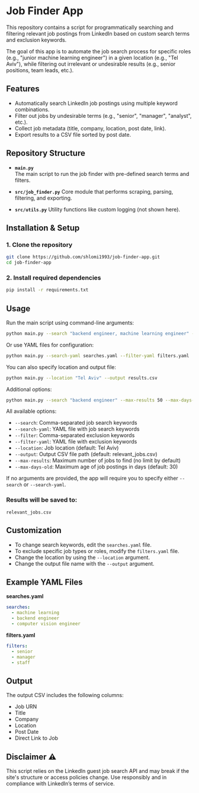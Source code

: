 # Job Finder App

This repository contains a script for programmatically searching and filtering relevant job postings from LinkedIn based on custom search terms and exclusion keywords.

The goal of this app is to automate the job search process for specific roles (e.g., "junior machine learning engineer") in a given location (e.g., "Tel Aviv"), while filtering out irrelevant or undesirable results (e.g., senior positions, team leads, etc.).

## Features

- Automatically search LinkedIn job postings using multiple keyword combinations.
- Filter out jobs by undesirable terms (e.g., "senior", "manager", "analyst", etc.).
- Collect job metadata (title, company, location, post date, link).
- Export results to a CSV file sorted by post date.

## Repository Structure

- **`main.py`**  
  The main script to run the job finder with pre-defined search terms and filters.

- **`src/job_finder.py`**
  Core module that performs scraping, parsing, filtering, and exporting.

- **`src/utils.py`**
  Utility functions like custom logging (not shown here).


## Installation & Setup

### 1. Clone the repository

```bash
git clone https://github.com/shlomi1993/job-finder-app.git
cd job-finder-app
```

### 2. Install required dependencies

```bash
pip install -r requirements.txt
```

## Usage

Run the main script using command-line arguments:

```bash
python main.py --search "backend engineer, machine learning engineer" --filter "senior, manager"
```

Or use YAML files for configuration:

```bash
python main.py --search-yaml searches.yaml --filter-yaml filters.yaml
```

You can also specify location and output file:

```bash
python main.py --location "Tel Aviv" --output results.csv
```

Additional options:

```bash
python main.py --search "backend engineer" --max-results 50 --max-days-old 14
```

All available options:
- `--search`: Comma-separated job search keywords
- `--search-yaml`: YAML file with job search keywords
- `--filter`: Comma-separated exclusion keywords
- `--filter-yaml`: YAML file with exclusion keywords
- `--location`: Job location (default: Tel Aviv)
- `--output`: Output CSV file path (default: relevant_jobs.csv)
- `--max-results`: Maximum number of jobs to find (no limit by default)
- `--max-days-old`: Maximum age of job postings in days (default: 30)

If no arguments are provided, the app will require you to specify either `--search` or `--search-yaml`.

### Results will be saved to:

```
relevant_jobs.csv
```

## Customization

- To change search keywords, edit the `searches.yaml` file.
- To exclude specific job types or roles, modify the `filters.yaml` file.
- Change the location by using the `--location` argument.
- Change the output file name with the `--output` argument.

## Example YAML Files

**searches.yaml**
```yaml
searches:
  - machine learning
  - backend engineer
  - computer vision engineer
```

**filters.yaml**
```yaml
filters:
  - senior
  - manager
  - staff
```

## Output

The output CSV includes the following columns:

- Job URN
- Title
- Company
- Location
- Post Date
- Direct Link to Job

## Disclaimer ⚠️

This script relies on the LinkedIn guest job search API and may break if the site's structure or access policies change.
Use responsibly and in compliance with LinkedIn’s terms of service.
